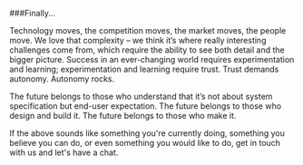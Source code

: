 ###Finally...

Technology moves, the competition moves, the market moves, the people move. We love that complexity – we think it’s where really interesting challenges come from, which require the ability to see both detail and the bigger picture. Success in an ever-changing world requires experimentation and learning; experimentation and learning require trust. Trust demands autonomy. Autonomy rocks.

The future belongs to those who understand that it’s not about system specification but end-user expectation. The future belongs to those who design and build it. The future belongs to those who make it.

If the above sounds like something you're currently doing, something you believe you can do, or even something you would like to do, get in touch with us and let's have a chat. 
